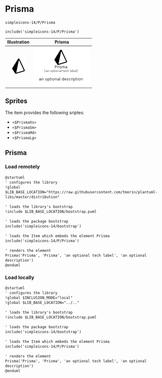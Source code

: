 # Prisma


```text
simpleicons-14/P/Prisma
```

```text
include('simpleicons-14/P/Prisma')
```



| Illustration | Prisma |
| :---: | :---: |
| ![illustration for Illustration](../../simpleicons-14/P/Prisma.png) | ![illustration for Prisma](../../simpleicons-14/P/Prisma.Local.png) |



## Sprites
The item provides the following sriptes:

- `<$PrismaXs>`
- `<$PrismaSm>`
- `<$PrismaMd>`
- `<$PrismaLg>`





## Prisma

### Load remotely
```plantuml
@startuml
' configures the library
!global $LIB_BASE_LOCATION="https://raw.githubusercontent.com/tmorin/plantuml-libs/master/distribution"

' loads the library's bootstrap
!include $LIB_BASE_LOCATION/bootstrap.puml

' loads the package bootstrap
include('simpleicons-14/bootstrap')

' loads the Item which embeds the element Prisma
include('simpleicons-14/P/Prisma')

' renders the element
Prisma('Prisma', 'Prisma', 'an optional tech label', 'an optional description')
@enduml
```

### Load locally
```plantuml
@startuml
' configures the library
!global $INCLUSION_MODE="local"
!global $LIB_BASE_LOCATION="../.."

' loads the library's bootstrap
!include $LIB_BASE_LOCATION/bootstrap.puml

' loads the package bootstrap
include('simpleicons-14/bootstrap')

' loads the Item which embeds the element Prisma
include('simpleicons-14/P/Prisma')

' renders the element
Prisma('Prisma', 'Prisma', 'an optional tech label', 'an optional description')
@enduml
```

